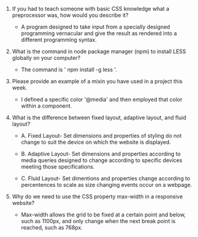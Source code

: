 1. If you had to teach someone with basic CSS knowledge what a preprocessor was, how would you describe it?

   * A program designed to take input from a specially designed programming vernacular and give the result as rendered into a different programming syntax.  

2. What is the command in node package manager (npm) to install LESS globally on your computer?

   * The command is ' npm install -g less '. 

3. Please provide an example of a mixin you have used in a project this week.

   * I defined a specific color '@media' and then employed that color within a component. 

4. What is the difference between fixed layout, adaptive layout, and fluid layout?

   * A. Fixed Layout- Set dimensions and properties of styling do not change to suit the device on which the website is displayed.

   * B. Adaptive Layout- Set dimensions and properties according to media queries designed to change according to specific devices meeting those specifications.  

   * C. Fluid Layout- Set dimentions and properties change according to percentences to scale as size changing events occur on a webpage. 

5. Why do we need to use the CSS property max-width in a responsive website?

   * Max-width allows the grid to be fixed at a certain point and below, such as 1100px, and only change when the next break point is reached, such as 768px. 